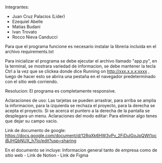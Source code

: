 Integrantes: 

- Juan Cruz Palacios (Lider)
- Ezequiel Abelle
- Matias Budani
- Ivan Trovato
- Rocco Nieva Canducci

Para que el programa funcione es necesario instalar la libreria incluida en el archivo requirements.txt

Para inicializar el programa se debe ejecutar el archivo llamado "app.py", en la terminal, se mostrara variedad de informacion, se debe mantener la tecla Ctrl a la vez que se clickea donde dice Running on http://xxx.x.x.x:xxxx , luego de hacer esto se abrira una pestaña en el navegador predeterminado con el sitio web corriendo. 

Resolucion: El programa es completamente responsive.

Aclaraciones de uso: Las tarjetas se pueden arrastrar, para arriba se amplia la informacion, para la izquierda se rechaza el proyecto, para la derecha se acepta el proyecto. Si se acerca el puntero a la derecha de la pantalla se desplegara un menu.
Aclaraciones del modo editar: Para eliminar algo tenes que dejar su campo vacio.

Link de documento de google: https://docs.google.com/document/d/12RqXk6HW3vPv_2FiDulGoJpQWt1ociBJHQbNUX_h7Io/edit?usp=sharing

En el documento se incluye: Informacion general tanto de empresa como de sitio web - Link de Notion - Link de Figma